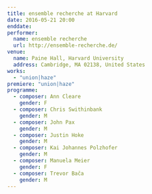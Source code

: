 ```yaml
---
title: ensemble recherche at Harvard
date: 2016-05-21 20:00
enddate:
performer:
  name: ensemble recherche
  url: http://ensemble-recherche.de/
venue:
  name: Paine Hall, Harvard University
  address: Cambridge, MA 02138, United States
works:
  - "union|haze"
premiere: "union|haze"
programme:
  - composer: Ann Cleare
    gender: F
  - composer: Chris Swithinbank
    gender: M
  - composer: John Pax
    gender: M
  - composer: Justin Hoke
    gender: M
  - composer: Kai Johannes Polzhofer
    gender: M
  - composer: Manuela Meier
    gender: F
  - composer: Trevor Bača
    gender: M
---
```

